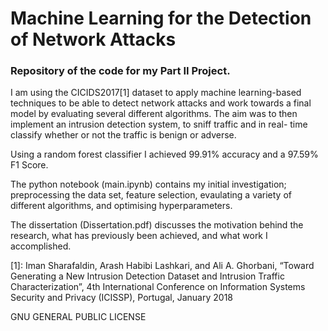 # Machine Learning for the Detection of Network Attacks

### Repository of the code for my Part II Project. 

I am using the CICIDS2017[1] dataset to apply machine learning-based techniques to be able to detect
network attacks and work towards a final model by evaluating several different algorithms.
The aim was to then implement an intrusion detection system, to sniff traffic and in real-
time classify whether or not the traffic is benign or adverse.

Using a random forest classifier I achieved 99.91% accuracy and a 97.59% F1 Score. 

The python notebook (main.ipynb) contains my initial investigation; preprocessing the data set, feature selection, evaulating a variety of different algorithms, and optimising hyperparameters. 

The dissertation (Dissertation.pdf) discusses the motivation behind the research, what has previously been achieved, and what work I accomplished. 

[1]: Iman Sharafaldin, Arash Habibi Lashkari, and Ali A. Ghorbani, “Toward Generating a New Intrusion Detection Dataset and Intrusion Traffic Characterization”, 4th International Conference on Information Systems Security and Privacy (ICISSP), Portugal, January 2018

GNU GENERAL PUBLIC LICENSE

